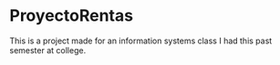 # ProyectoRentas
This is a project made for an information systems class I had this past semester at college.
